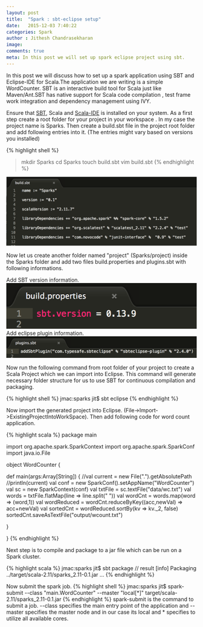 ```yaml
---
layout: post
title:  "Spark : sbt-eclipse setup"
date:   2015-12-03 7:40:22
categories: Spark
author : Jithesh Chandrasekharan
image: 
comments: true
meta: In this post we will set up spark eclipse project using sbt.
---
```


In this post we will discuss how to set up a spark application using SBT and Eclipse-IDE for Scala.The application we are writing is a simple WordCounter. SBT is an interactive build tool for Scala just like Maven/Ant.SBT has native support for Scala code compilation , test frame work integration and dependency management using IVY.

Ensure that <a target="_blank" href = "http://www.scala-sbt.org/">SBT</a>, Scala and <a target="_blank" href = "http://scala-ide.org/">Scala-IDE</a> is installed on your system. As a first step create a root folder for your project in your workspace . In my case the project name is Sparks. Then create a build.sbt file in the project root folder and add following entries into it. (The entries might vary based on versions you installed)

{% highlight shell %}
> mkdir Sparks
> cd Sparks
> touch build.sbt
> vim build.sbt 
{% endhighlight %}

![Spark SBT](/img/sbt.png)

Now let us create another folder named "project" (Sparks/project) inside the Sparks folder and add two files build.properties and plugins.sbt with following informations. 

Add SBT version information.
![Spark SBT](/img/sbt-build.png)
Add eclipse plugin information.
![Spark SBT](/img/sbt-plugin.png)

Now run the following command from root folder of your project to create a Scala Project which we can import into Eclipse. This command will generate necessary folder structure for us to use SBT for continuous compilation and packaging.

{% highlight shell %}
jmac:sparks jit$ sbt eclipse
{% endhighlight %}

Now import the generated project into Eclipse. (File->Import->ExistingProjectIntoWorkSpace). Then add following code for word count application.

{% highlight scala %}
package main

import org.apache.spark.SparkContext
import org.apache.spark.SparkConf
import java.io.File

object WordCounter {
  
  def main(args:Array[String])
  {
    //val current = new File(".").getAbsolutePath
    //println(current)
    val conf = new SparkConf().setAppName("WordCounter")
    val sc = new SparkContext(conf)
    val txtFile = sc.textFile("data/wc.txt")
    val words = txtFile.flatMap(line => line.split(" "))
    val wordCnt = words.map(word => (word,1))
    val wordReduced = wordCnt.reduceByKey((acc,newVal) => acc+newVal)
    val sortedCnt = wordReduced.sortBy(kv => kv._2, false)
    sortedCnt.saveAsTextFile("output/wcount.txt")
    
  }
  
}
{% endhighlight %}

Next step is to compile and package to a jar file which can be run on a Spark cluster.

{% highlight scala %}
jmac:sparks jit$ sbt package
// result [info] Packaging ../target/scala-2.11/sparks_2.11-0.1.jar ...
{% endhighlight %}

Now submit the spark job.
{% highlight shell %}
jmac:sparks jit$ spark-submit --class "main.WordCounter" --master 
"local[*]" target/scala-2.11/sparks_2.11-0.1.jar
{% endhighlight %}
spark-submit is the command to submit a job. --class specifies the main entry point of the application and --master specifies the master node and in our case its local and * specifies to utilize all available cores.
